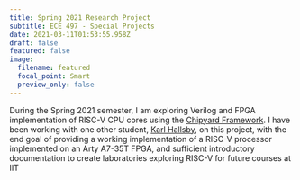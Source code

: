 ```yaml
---
title: Spring 2021 Research Project
subtitle: ECE 497 - Special Projects
date: 2021-03-11T01:53:55.958Z
draft: false
featured: false
image:
  filename: featured
  focal_point: Smart
  preview_only: false
---
```

During the Spring 2021 semester, I am exploring Verilog and FPGA implementation of RISC-V CPU cores using the [Chipyard Framework](https://chipyard.readthedocs.io/en/latest/). I have been working with one other student, [Karl Hallsby](https://karl.hallsby.com/about/), on this project, with the end goal of providing a working implementation of a RISC-V processor implemented on an Arty A7-35T FPGA, and sufficient introductory documentation to create laboratories exploring RISC-V for future courses at IIT